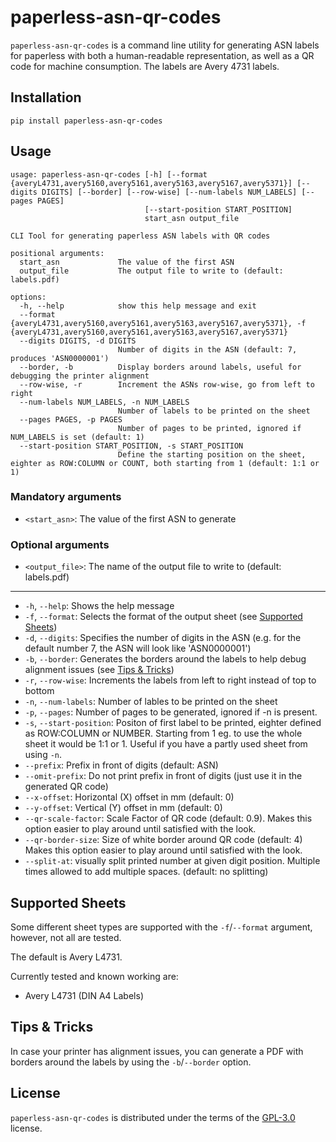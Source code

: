# paperless-asn-qr-codes

`paperless-asn-qr-codes` is a command line utility for generating ASN labels
for paperless with both a human-readable representation, as well as a QR code
for machine consumption. The labels are Avery 4731 labels.

## Installation

```console
pip install paperless-asn-qr-codes
```

## Usage

```
usage: paperless-asn-qr-codes [-h] [--format {averyL4731,avery5160,avery5161,avery5163,avery5167,avery5371}] [--digits DIGITS] [--border] [--row-wise] [--num-labels NUM_LABELS] [--pages PAGES]
                              [--start-position START_POSITION]
                              start_asn output_file

CLI Tool for generating paperless ASN labels with QR codes

positional arguments:
  start_asn             The value of the first ASN
  output_file           The output file to write to (default: labels.pdf)

options:
  -h, --help            show this help message and exit
  --format {averyL4731,avery5160,avery5161,avery5163,avery5167,avery5371}, -f {averyL4731,avery5160,avery5161,avery5163,avery5167,avery5371}
  --digits DIGITS, -d DIGITS
                        Number of digits in the ASN (default: 7, produces 'ASN0000001')
  --border, -b          Display borders around labels, useful for debugging the printer alignment
  --row-wise, -r        Increment the ASNs row-wise, go from left to right
  --num-labels NUM_LABELS, -n NUM_LABELS
                        Number of labels to be printed on the sheet
  --pages PAGES, -p PAGES
                        Number of pages to be printed, ignored if NUM_LABELS is set (default: 1)
  --start-position START_POSITION, -s START_POSITION
                        Define the starting position on the sheet, eighter as ROW:COLUMN or COUNT, both starting from 1 (default: 1:1 or 1)
```

### Mandatory arguments

- `<start_asn>`: The value of the first ASN to generate

### Optional arguments

- `<output_file>`: The name of the output file to write to (default: labels.pdf)

---

- `-h`, `--help`: Shows the help message
- `-f`, `--format`: Selects the format of the output sheet (see [Supported Sheets](#supported-sheets))
- `-d`, `--digits`: Specifies the number of digits in the ASN (e.g. for the default number 7, the ASN will look like 'ASN0000001')
- `-b`, `--border`: Generates the borders around the labels to help debug alignment issues (see [Tips & Tricks](#tips--tricks))
- `-r`, `--row-wise`: Increments the labels from left to right instead of top to bottom
- `-n`, `--num-labels`: Number of lables to be printed on the sheet
- `-p`, `--pages`: Number of pages to be generated, ignored if -n is present.
- `-s`, `--start-position`: Positon of first label to be printed, eighter defined as ROW:COLUMN or NUMBER. Starting from 1 eg. to use the whole sheet it would be 1:1 or 1. Useful if you have a partly used sheet from using `-n`.
- `--prefix`: Prefix in front of digits (default: ASN)
- `--omit-prefix`: Do not print prefix in front of digits (just use it in the generated QR code)
- `--x-offset`: Horizontal (X) offset in mm (default: 0)
- `--y-offset`: Vertical (Y) offset in mm (default: 0)
- `--qr-scale-factor`: Scale Factor of QR code (default: 0.9). Makes this option easier to play around until satisfied with the look.
- `--qr-border-size`: Size of white border around QR code (default: 4) Makes this option easier to play around until satisfied with the look.
- `--split-at`: visually split printed number at given digit position. Multiple times allowed to add multiple spaces. (default: no splitting)

## Supported Sheets
Some different sheet types are supported with the `-f`/`--format` argument, however, not all are tested.

The default is Avery L4731.

Currently tested and known working are:
- Avery L4731 (DIN A4 Labels)

## Tips & Tricks

In case your printer has alignment issues, you can generate a PDF with borders around the labels by using the
`-b`/`--border` option.

## License

`paperless-asn-qr-codes` is distributed under the terms of the
[GPL-3.0](https://spdx.org/licenses/GPL-3.0.html) license.
